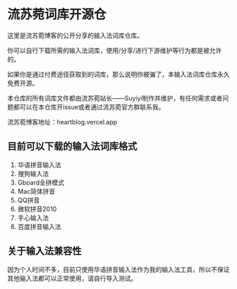 # 流苏菀词库开源仓
这里是流苏菀博客的公开分享的输入法词库仓库。

你可以自行下载所需的输入法词库，使用/分享/进行下游维护等行为都是被允许的。

如果你是通过付费途径获取到的词库，那么说明你被骗了，本输入法词库仓库永久免费开源。

本仓库的所有词库文件都由流苏菀站长——Suyiyi制作并维护，有任何需求或者问题都可以在本仓库开issue或者通过流苏菀官方群联系我。

流苏菀博客地址：heartblog.vercel.app


## 目前可以下载的输入法词库格式

1. 华语拼音输入法
2. 搜狗输入法
3. Gboard全拼模式
4. Mac简体拼音
5. QQ拼音
6. 微软拼音2010
7. 手心输入法
8. 百度拼音输入法

## 关于输入法兼容性

因为个人时间不多，目前只使用华语拼音输入法作为我的输入法工具，所以不保证其他输入法都可以正常使用，请自行导入测试。
